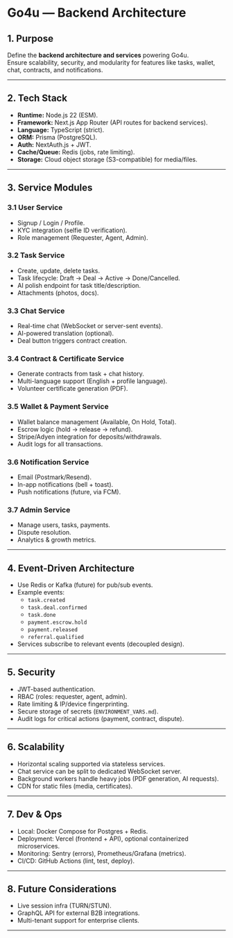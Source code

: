 # Go4u — Backend Architecture

## 1. Purpose
Define the **backend architecture and services** powering Go4u.  
Ensure scalability, security, and modularity for features like tasks, wallet, chat, contracts, and notifications.

---

## 2. Tech Stack
- **Runtime:** Node.js 22 (ESM).  
- **Framework:** Next.js App Router (API routes for backend services).  
- **Language:** TypeScript (strict).  
- **ORM:** Prisma (PostgreSQL).  
- **Auth:** NextAuth.js + JWT.  
- **Cache/Queue:** Redis (jobs, rate limiting).  
- **Storage:** Cloud object storage (S3-compatible) for media/files.  

---

## 3. Service Modules

### 3.1 User Service
- Signup / Login / Profile.  
- KYC integration (selfie ID verification).  
- Role management (Requester, Agent, Admin).  

### 3.2 Task Service
- Create, update, delete tasks.  
- Task lifecycle: Draft → Deal → Active → Done/Cancelled.  
- AI polish endpoint for task title/description.  
- Attachments (photos, docs).  

### 3.3 Chat Service
- Real-time chat (WebSocket or server-sent events).  
- AI-powered translation (optional).  
- Deal button triggers contract creation.

### 3.4 Contract & Certificate Service
- Generate contracts from task + chat history.  
- Multi-language support (English + profile language).  
- Volunteer certificate generation (PDF).  

### 3.5 Wallet & Payment Service
- Wallet balance management (Available, On Hold, Total).  
- Escrow logic (hold → release → refund).  
- Stripe/Adyen integration for deposits/withdrawals.  
- Audit logs for all transactions.

### 3.6 Notification Service
- Email (Postmark/Resend).  
- In-app notifications (bell + toast).  
- Push notifications (future, via FCM).  

### 3.7 Admin Service
- Manage users, tasks, payments.  
- Dispute resolution.  
- Analytics & growth metrics.  

---

## 4. Event-Driven Architecture
- Use Redis or Kafka (future) for pub/sub events.  
- Example events:  
  - `task.created`  
  - `task.deal.confirmed`  
  - `task.done`  
  - `payment.escrow.hold`  
  - `payment.released`  
  - `referral.qualified`  
- Services subscribe to relevant events (decoupled design).

---

## 5. Security
- JWT-based authentication.  
- RBAC (roles: requester, agent, admin).  
- Rate limiting & IP/device fingerprinting.  
- Secure storage of secrets (`ENVIRONMENT_VARS.md`).  
- Audit logs for critical actions (payment, contract, dispute).  

---

## 6. Scalability
- Horizontal scaling supported via stateless services.  
- Chat service can be split to dedicated WebSocket server.  
- Background workers handle heavy jobs (PDF generation, AI requests).  
- CDN for static files (media, certificates).  

---

## 7. Dev & Ops
- Local: Docker Compose for Postgres + Redis.  
- Deployment: Vercel (frontend + API), optional containerized microservices.  
- Monitoring: Sentry (errors), Prometheus/Grafana (metrics).  
- CI/CD: GitHub Actions (lint, test, deploy).  

---

## 8. Future Considerations
- Live session infra (TURN/STUN).  
- GraphQL API for external B2B integrations.  
- Multi-tenant support for enterprise clients.  

---

